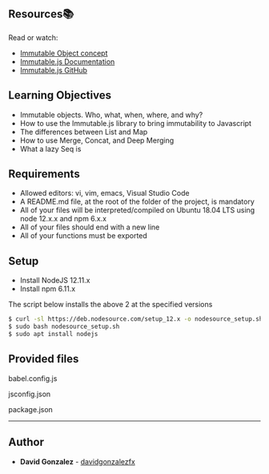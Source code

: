 ## Resources:books:

Read or watch:

- [Immutable Object concept](https://en.wikipedia.org/wiki/Immutable_object)
- [Immutable.js Documentation](https://immutable-js.com/docs/v4.0.0)
- [Immutable.js GitHub](https://github.com/immutable-js/immutable-js)

## Learning Objectives

- Immutable objects. Who, what, when, where, and why?
- How to use the Immutable.js library to bring immutability to Javascript
- The differences between List and Map
- How to use Merge, Concat, and Deep Merging
- What a lazy Seq is

## Requirements

- Allowed editors: vi, vim, emacs, Visual Studio Code
- A README.md file, at the root of the folder of the project, is mandatory
- All of your files will be interpreted/compiled on Ubuntu 18.04 LTS using node 12.x.x and npm 6.x.x
- All of your files should end with a new line
- All of your functions must be exported

## Setup

- Install NodeJS 12.11.x
- Install npm 6.11.x

The script below installs the above 2 at the specified versions

```bash
$ curl -sl https://deb.nodesource.com/setup_12.x -o nodesource_setup.sh
$ sudo bash nodesource_setup.sh
$ sudo apt install nodejs
```

## Provided files

babel.config.js

jsconfig.json

package.json


---

## Author

- **David Gonzalez** - [davidgonzalezfx](https://github.com/davidgonzalezfx)

